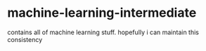 # machine-learning-intermediate
contains all of machine learning stuff. hopefully i can maintain this consistency
